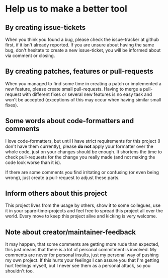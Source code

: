 # Help us to make a better tool

## By creating issue-tickets

When you think you found a bug, please check the issue-tracker at github first, if it isn't already reported. If you are unsure about having the same bug, don't hesitate to create a new issue-ticket, you will be informed about via comment or closing.


## By creating patches, features or pull-requests

When you managed to find some time in creating a patch or implemented a new feature, please create small pull-requests. Having to merge a pull-request with different fixes or several new features is no easy task and won't be accepted (exceptions of this may occur when having similar small fixes).


## Some words about code-formatters and comments

I love code-formatters, but until I have strict requirements for this project (I don't have them currently), please **do not** apply your formatter over the whole code, just on your changes should be enough. It shortens the time to check pull-requests for the change you really made (and not making the code look worse than it is).

If there are some comments you find irritating or confusing (or even being wrong), just create a pull-request to adjust these parts.


## Inform others about this project

This project lives from the usage by others, show it to some collegues, use it in your spare-time-projects and feel free to spread this project all over the world. Every move to keep this project alive and kicking is very welcome.


## Note about creator/maintainer-feedback

It may happen, that some comments are getting more rude than expected, this just means that there is a lot of personal commitment is involved. My comments are never for personal insults, just my personal way of pushing my own project. If this hurts your feelings I can assure you that I'm getting hurt feelings myself, but I never see them as a personal attack, so you shouldn't too.
